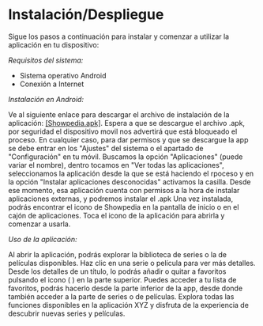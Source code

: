 # Instalación/Despliegue

Sigue los pasos a continuación para instalar y comenzar a utilizar la aplicación en tu dispositivo:

*Requisitos del sistema:*

* Sistema operativo Android
* Conexión a Internet

*Instalación en Android:*

Ve al siguiente enlace para descargar el archivo de instalación de la aplicación: [[Showpedia.apk]](https://drive.google.com/uc?export=download&id=1ttD__vsJEVUrz2mLTf8SbXEfmoiDhiGj).
Espera a que se descargue el archivo .apk, por seguridad el dispositivo movil nos advertirá que está bloqueado el proceso.
En cualquier caso, para dar permisos y que se descargue la app se debe entrar en los "Ajustes" del sistema o el apartado de "Configuración" en tu móvil.
Buscamos la opción "Aplicaciones" (puede variar el nombre), dentro tocamos en "Ver todas las aplicaciones", seleccionamos la aplicación desde la que se está haciendo el rpoceso y en la opción "Instalar aplicaciones desconocidas" activamos la casilla.
Desde ese momento, esa aplicación cuenta con permisos a la hora de instalar aplicaciones externas, y podremos instalar el .apk
Una vez instalada, podrás encontrar el icono de Showpedia en la pantalla de inicio o en el cajón de aplicaciones.
Toca el icono de la aplicación para abrirla y comenzar a usarla.

*Uso de la aplicación:*

Al abrir la aplicación, podrás explorar la biblioteca de series o la de películas disponibles.
Haz clic en una serie o película para ver más detalles. 
Desde los detalles de un título, lo podrás añadir o quitar a favoritos pulsando el icono ( ) en la parte superior.
Puedes acceder a tu lista de favoritos, podrás hacerlo desde la parte inferior de la app, desde donde también acceder a la parte de series o de películas.
Explora todas las funciones disponibles en la aplicación XYZ y disfruta de la experiencia de descubrir nuevas series y películas.
